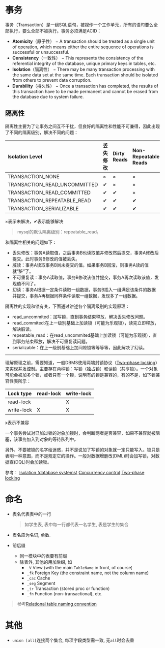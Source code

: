 # 事务

事务（Transaction）是一组SQL语句，被视作一个工作单元，所有的语句要么全部执行，要么全部不被执行。事务必须满足ACID：
* **Atomicity**（原子性） − A transaction should be treated as a single unit of operation, which means either the entire sequence of operations is successful or unsuccessful.
* **Consistency**（一致性） − This represents the consistency of the referential integrity of the database, unique primary keys in tables, etc.
* **Isolation**（隔离性） − There may be many transaction processing with the same data set at the same time. Each transaction should be isolated from others to prevent data corruption.
* **Durability**（持久性） − Once a transaction has completed, the results of this transaction have to be made permanent and cannot be erased from the database due to system failure.

## 隔离性
隔离性主要为了让事务之间互不干扰，但良好的隔离性和性能不可兼得，因此出现了不同的隔离级别，解决不同的问题：

| Isolation Level              | 丢失修改 | Dirty Reads | Non-Repeatable Reads | Phantom Reads |
| :--------------------------- | :------- | :---------- | :------------------- | :------------ |
| TRANSACTION_NONE             | ×        | ×           | ×                    | ×             |
| TRANSACTION_READ_UNCOMMITTED | ✔        | ×           | ×                    | ×             |
| TRANSACTION_READ_COMMITTED   | ✔        | ✔           | ×                    | ×             |
| TRANSACTION_REPEATABLE_READ  | ✔        | ✔           | ✔                    | ×             |
| TRANSACTION_SERIALIZABLE     | ✔        | ✔           | ✔                    | ✔             |
×表示未解决，✔表示能够解决
>mysql的默认隔离级别：repeatable_read。

和隔离性相关的问题如下：
* 丢失修改：事务A读取值，之后事务B也读取值并修改然后提交，事务A修改后提交。此时事务B修改的值被丢失。
* 脏读：事务A读取事务B尚未提交的值。如果事务B回滚，则事务A读的值就“脏”了。
* 不可重复读：事务A读取值，事务B修改该值并提交，事务A再次读取该值，发现值不同了。
* 幻读：事务A根据一定条件读取一组数据，事务B插入一组满足该条件的数据并提交，事务A再根据同样条件读取一组数据，发现多了一组数据。

隔离性的实现和锁有关，下面通过讲述各个隔离级别的实现原理：
* read_uncommited：加写锁，直到事务结束释放，解决丢失修改问题。
* read_commited:在上一级别基础上加读锁（可能为乐观锁），读完立即释放，解决脏读。
* repeatable_read：在read_uncommited基础上加读锁（可能为乐观锁），直到事务结束释放，解决不可重复读问题。
* serializable：在上一级别基础上加间隙锁等等等等，因此解决了幻读。

--------------
理解原理之前，需要知道，一般DBMS使用两端封锁协议（[Two-phase locking][4]）来实现并发控制。主要存在两种锁：写锁（独占锁）和读锁（共享锁）。一个对象可能会被加多个锁，或者只有一个锁，说明有的锁是兼容的，有的不是，如下锁兼容性表所示：

| Lock type  | read-lock | write-lock |
| ---------- | --------- | ---------- |
| read-lock  |           | X          |
| write-lock | X         | X          |
x表示不兼容

一个事务尝试对已加过锁的对象加锁时，会判断两者是否兼容，如果不兼容就被阻塞，该事务加入到对象的等待队列中。

另外，不要被锁的名字给迷惑，并不是说加了写锁的对象就一定只能写入。锁只是表明一种意图，而不是规定它的操作。一般对数据增删改(DML)时会加写锁，对数据查(DQL)时会加读锁。

参考：
[Isolation (database systems)](https://en.wikipedia.org/wiki/Isolation_(database_systems)#Repeatable_reads)
[Concurrency control](https://en.wikipedia.org/wiki/Concurrency_control)
[Two-phase locking](https://en.wikipedia.org/wiki/Two-phase_locking)

[4]:https://en.wikipedia.org/wiki/Two-phase_locking

# 命名

* 表名代表表中的一行

  > 如学生表, 表中每一行都代表一名学生, 表是学生的集合

* 表名应为名词, 单数.

* 前后缀

  * 同一模块中的表要有前缀
  * 除表外, 其他的用加后缀, 如
    * `_V` View (with the main `TableName` in front, of course)
    * `_fk` Foreign Key (the constraint name, not the column name)
    * `_cac` Cache
    * `_seg` Segment
    * `_tr` Transaction (stored proc or function)
    * `_fn` Function (non-transactional), etc.

> 参考[Relational table naming convention ](https://stackoverflow.com/questions/4702728/relational-table-naming-convention)

# 其他

* `union [all]`连接两个集合, 每项字段类型需一致, 无`all`时会去重